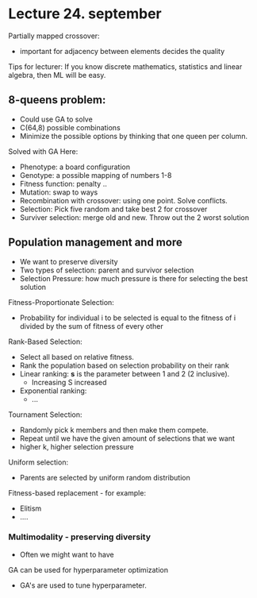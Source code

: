 # Lecture 24. september 

Partially mapped crossover: 
- important for adjacency between elements decides the quality 


Tips for lecturer: If you know discrete mathematics, statistics and linear algebra, then ML will be easy.

## 8-queens problem:
- Could use GA to solve
- C(64,8) possible combinations 
- Minimize the possible options by thinking that one queen per column. 

Solved with GA Here:
- Phenotype: a board configuration 
- Genotype: a possible mapping of numbers 1-8
- Fitness function: penalty ..
- Mutation: swap to ways
- Recombination with crossover: using one point. Solve conflicts.
- Selection: Pick five random and take best 2 for crossover
- Surviver selection: merge old and new. Throw out the 2 worst solution  


## Population management and more

- We want to preserve diversity 
- Two types of selection: parent and survivor selection  
- Selection Pressure: how much pressure is there for selecting the best solution 

Fitness-Proportionate Selection: 
- Probability for individual i to be selected is equal to the fitness of i divided by the sum of fitness of every other

Rank-Based Selection: 
- Select all based on relative fitness. 
- Rank the population based on selection probability on their rank
- Linear ranking: **s** is the parameter between 1 and 2 (2 inclusive).
  - Increasing S increased 
- Exponential ranking:
  - ...

Tournament Selection: 
- Randomly pick k members and then make them compete. 
- Repeat until we have the given amount of selections that we want
- higher k, higher selection pressure

Uniform selection:
- Parents are selected by uniform random distribution 


Fitness-based replacement - for example:
- Elitism 
- ....



### Multimodality - preserving diversity  

- Often we might want to have 



GA can be used for hyperparameter optimization 
- GA's are used to tune hyperparameter. 